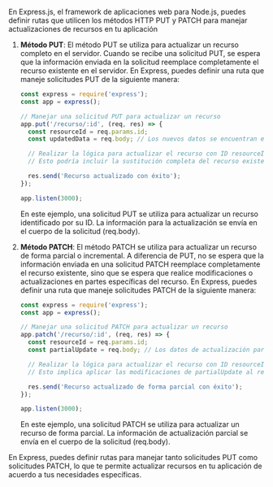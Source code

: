 En Express.js, el framework de aplicaciones web para Node.js, puedes definir rutas que utilicen los métodos HTTP PUT y PATCH para manejar actualizaciones de recursos en tu aplicación

1. **Método PUT**: El método PUT se utiliza para actualizar un recurso completo en el servidor. Cuando se recibe una solicitud PUT, se espera que la información enviada en la solicitud reemplace completamente el recurso existente en el servidor. En Express, puedes definir una ruta que maneje solicitudes PUT de la siguiente manera:

   ```javascript
   const express = require('express');
   const app = express();

   // Manejar una solicitud PUT para actualizar un recurso
   app.put('/recurso/:id', (req, res) => {
     const resourceId = req.params.id;
     const updatedData = req.body; // Los nuevos datos se encuentran en req.body

     // Realizar la lógica para actualizar el recurso con ID resourceId
     // Esto podría incluir la sustitución completa del recurso existente con los nuevos datos

     res.send('Recurso actualizado con éxito');
   });

   app.listen(3000);
   ```

   En este ejemplo, una solicitud PUT se utiliza para actualizar un recurso identificado por su ID. La información para la actualización se envía en el cuerpo de la solicitud (req.body).

2. **Método PATCH**: El método PATCH se utiliza para actualizar un recurso de forma parcial o incremental. A diferencia de PUT, no se espera que la información enviada en una solicitud PATCH reemplace completamente el recurso existente, sino que se espera que realice modificaciones o actualizaciones en partes específicas del recurso. En Express, puedes definir una ruta que maneje solicitudes PATCH de la siguiente manera:

   ```javascript
   const express = require('express');
   const app = express();

   // Manejar una solicitud PATCH para actualizar un recurso
   app.patch('/recurso/:id', (req, res) => {
     const resourceId = req.params.id;
     const partialUpdate = req.body; // Los datos de actualización parcial se encuentran en req.body

     // Realizar la lógica para actualizar el recurso con ID resourceId de forma parcial
     // Esto implica aplicar las modificaciones de partialUpdate al recurso existente

     res.send('Recurso actualizado de forma parcial con éxito');
   });

   app.listen(3000);
   ```

   En este ejemplo, una solicitud PATCH se utiliza para actualizar un recurso de forma parcial. La información de actualización parcial se envía en el cuerpo de la solicitud (req.body).

En Express, puedes definir rutas para manejar tanto solicitudes PUT como solicitudes PATCH, lo que te permite actualizar recursos en tu aplicación de acuerdo a tus necesidades específicas.
